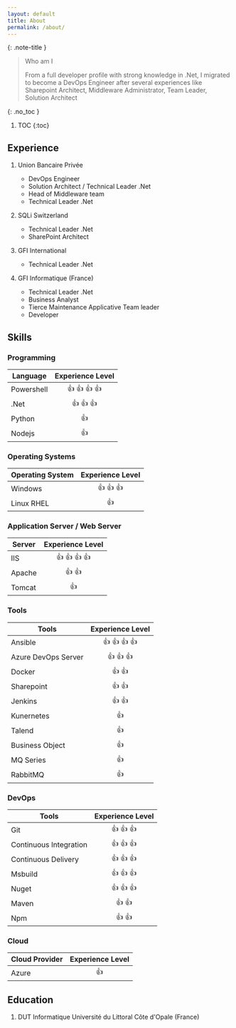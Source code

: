```yaml
---
layout: default
title: About
permalink: /about/
---
```


{: .note-title }
> Who am I
>
> From a full developer profile with strong knowledge in .Net, I migrated to become a DevOps Engineer after several experiences like Sharepoint Architect, Middleware Administrator, Team Leader, Solution Architect

{: .no_toc }
1. TOC
{:toc}

## Experience

1. Union Bancaire Privée

    * DevOps Engineer
    * Solution Architect / Technical Leader .Net
    * Head of Middleware team
    * Technical Leader .Net

2. SQLi Switzerland

    * Technical Leader .Net
    * SharePoint Architect

3. GFI International

    * Technical Leader .Net

4. GFI Informatique (France)

    * Technical Leader .Net
    * Business Analyst
    * Tierce Maintenance Applicative Team leader
    * Developer

## Skills

### Programming

| Language   | Experience Level    |
| ---------- |:-------------------:|
| Powershell | :+1: :+1: :+1: :+1: |
| .Net       | :+1: :+1: :+1:      |
| Python     | :+1:                |
| Nodejs     | :+1:                |

### Operating Systems

| Operating System   | Experience Level    |
| ------------------ |:-------------------:|
| Windows            | :+1: :+1: :+1:      |
| Linux RHEL         | :+1:                |

### Application Server / Web Server

| Server     | Experience Level    |
| ---------- |:-------------------:|
| IIS        | :+1: :+1: :+1: :+1: |
| Apache     | :+1: :+1:           |
| Tomcat     | :+1:                |

### Tools

| Tools               | Experience Level    |
| ------------------- |:-------------------:|
| Ansible             | :+1: :+1: :+1: :+1: |
| Azure DevOps Server | :+1: :+1: :+1:      |
| Docker              | :+1: :+1:           |
| Sharepoint          | :+1: :+1:           |
| Jenkins             | :+1: :+1:           |
| Kunernetes          | :+1:                |
| Talend              | :+1:                |
| Business Object     | :+1:                |
| MQ Series           | :+1:                |
| RabbitMQ            | :+1:                |

### DevOps

| Tools                  | Experience Level    |
| ---------------------- |:-------------------:|
| Git                    | :+1: :+1: :+1:      |
| Continuous Integration | :+1: :+1: :+1:      |
| Continuous Delivery    | :+1: :+1: :+1:      |
| Msbuild                | :+1: :+1: :+1:      |
| Nuget                  | :+1: :+1: :+1:      |
| Maven                  | :+1: :+1:           |
| Npm                    | :+1: :+1:           |

### Cloud

| Cloud Provider         | Experience Level    |
| ---------------------- |:-------------------:|
| Azure                  | :+1:                |

## Education

1. DUT Informatique Université du Littoral Côte d'Opale (France)
